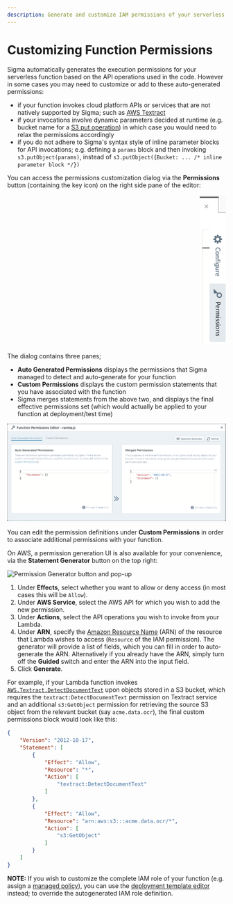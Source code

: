 ```yaml
---
description: Generate and customize IAM permissions of your serverless Lambda functions easily with SLAppForge Sigma cloud IDE
---
```


# Customizing Function Permissions

Sigma automatically generates the execution permissions for your serverless function based on the API operations used in the code.
However in some cases you may need to customize or add to these auto-generated permissions:

* if your function invokes cloud platform APIs or services that are not natively supported by Sigma;
  such as [AWS Textract](https://aws.amazon.com/textract/)
* if your invocations involve dynamic parameters decided at runtime
  (e.g. bucket name for a [S3 put operation](https://docs.aws.amazon.com/AWSJavaScriptSDK/latest/AWS/S3.html#putObject-property))
  in which case you would need to relax the permissions accordingly
* if you do not adhere to Sigma's syntax style of inline parameter blocks for API invocations;
  e.g. defining a `params` block and then invoking `s3.putObject(params)`,
  instead of `s3.putObject({Bucket: ... /* inline parameter block */})`

You can access the permissions customization dialog via the **Permissions** button
(containing the key icon) on the right side pane of the editor:

<p align="right">
  <img alt="Permission Configuration button on right pane" src="images/permissions-button.png">
</p>

The dialog contains three panes;

* **Auto Generated Permissions** displays the permissions that Sigma managed to detect and auto-generate for your function
* **Custom Permissions** displays the custom permission statements that you have associated with the function
* Sigma merges statements from the above two, and displays the final effective permissions set
  (which would actually be applied to your function at deployment/test time)

![Permission Manager dialog](images/permission-manager-dialog.png)

You can edit the permission definitions under **Custom Permissions** in order to associate additional permissions with your function.

On AWS, a permission generation UI is also available for your convenience, via the **Statement Generator** button on the top right:

![Permission Generator button and pop-up](images/permission-generator-button-pop-up.png)

1. Under **Effects**, select whether you want to allow or deny access (in most cases this will be `Allow`).
1. Under **AWS Service**, select the AWS API for which you wish to add the new permission.
1. Under **Actions**, select the API operations you wish to invoke from your Lambda.
1. Under **ARN**, specify the
   [Amazon Resource Name](https://docs.aws.amazon.com/general/latest/gr/aws-arns-and-namespaces.html) (ARN)
   of the resource that Lambda wishes to access (`Resource` of the IAM permission).
   The generator will provide a list of fields, which you can fill in order to auto-generate the ARN.
   Alternatively if you already have the ARN, simply turn off the **Guided** switch and enter the ARN into the input field. 
1. Click **Generate**.

For example, if your Lambda function invokes
[`AWS.Textract.DetectDocumentText`](https://docs.aws.amazon.com/textract/latest/dg/API_DetectDocumentText.html)
upon objects stored in a S3 bucket,
which requires the `textract:DetectDocumentText` permission on Textract service
and an additional `s3:GetObject` permission for retrieving the source S3 object from the relevant bucket (say `acme.data.ocr`),
the final custom permissions block would look like this:

```json
{
    "Version": "2012-10-17",
    "Statement": [
        {
            "Effect": "Allow",
            "Resource": "*",
            "Action": [
                "textract:DetectDocumentText"
            ]
        },
        {
            "Effect": "Allow",
            "Resource": "arn:aws:s3:::acme.data.ocr/*",
            "Action": [
                "s3:GetObject"
            ]
        }
    ]
}
```

**NOTE:**
If you wish to customize the complete IAM role of your function
(e.g. assign a [managed policy](https://docs.aws.amazon.com/IAM/latest/UserGuide/access_policies_job-functions.html)),
you can use the [deployment template editor](../deployment/deployment-template-editor.md) instead;
to override the autogenerated IAM role definition.
